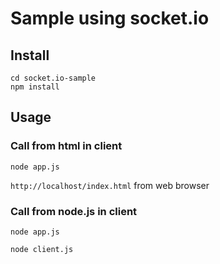 # Sample using socket.io

## Install
```
cd socket.io-sample
npm install
```

## Usage

### Call from html in client

```
node app.js
```

``http://localhost/index.html`` from web browser


### Call from node.js in client

```
node app.js
```

```
node client.js
```
